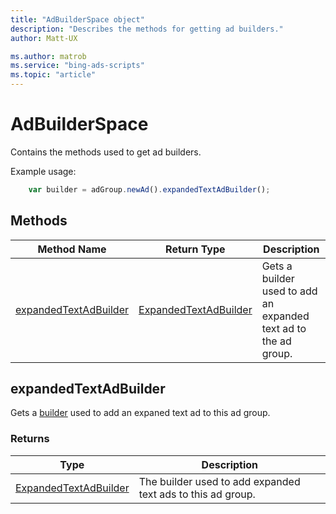 ```yaml
---
title: "AdBuilderSpace object"
description: "Describes the methods for getting ad builders."
author: Matt-UX

ms.author: matrob
ms.service: "bing-ads-scripts"
ms.topic: "article"
---
```


# AdBuilderSpace

Contains the methods used to get ad builders.



Example usage:
```javascript
    var builder = adGroup.newAd().expandedTextAdBuilder();
```


## Methods
|Method Name|Return Type|Description|
|-|-|-
[expandedTextAdBuilder](#expandedTextAdBuilder)|[ExpandedTextAdBuilder](ExpandedTextAdBuilder.md)|Gets a builder used to add an expanded text ad to the ad group.


## <a name="expandedTextAdBuilder"></a>expandedTextAdBuilder
Gets a [builder](../concepts/builders.md) used to add an expaned text ad to this ad group.

### Returns

|Type|Description|
|-|-
[ExpandedTextAdBuilder](ExpandedTextAdBuilder.md)|The builder used to add expanded text ads to this ad group.
